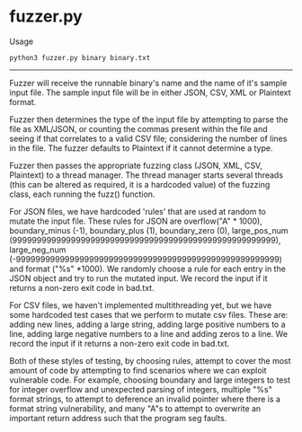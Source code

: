 fuzzer.py
========================
Usage
```
python3 fuzzer.py binary binary.txt
```
------------------------

Fuzzer will receive the runnable binary's name and the name of it's sample input file.
The sample input file will be in either JSON, CSV, XML or Plaintext format.

Fuzzer then determines the type of the input file by attempting to parse the file as XML/JSON,
or counting the commas present within the file and seeing if that correlates to a valid CSV
file; considering the number of lines in the file. The fuzzer defaults to Plaintext if it cannot
determine a type.

Fuzzer then passes the appropriate fuzzing class (JSON, XML, CSV, Plaintext) to a thread manager.
The thread manager starts several threads (this can be altered as required, it is a hardcoded value)
of the fuzzing class, each running the fuzz() function. 

For JSON files, we have hardcoded 'rules' that are used at random to mutate the input file. These rules for
JSON are overflow("A" * 1000), boundary_minus (-1), boundary_plus (1), boundary_zero (0), large_pos_num 
(999999999999999999999999999999999999999999999999999999), large_neg_num (-999999999999999999999999999999999999999999999999999999) 
and format ("%s" *1000). We randomly choose a rule for each entry in the JSON object and try to run the mutated input.
We record the input if it returns a non-zero exit code in bad.txt.

For CSV files, we haven't implemented multithreading yet, but we have some hardcoded test cases that we
perform to mutate csv files. These are: adding new lines, adding a large string, adding large positive
numbers to a line, adding large negative numbers to a line and adding zeros to a line.
We record the input if it returns a non-zero exit code in bad.txt.

Both of these styles of testing, by choosing rules, attempt to cover the most amount of code by attempting to find scenarios where we can exploit vulnerable code. For example, choosing boundary and large integers to test for integer overflow and unexpected parsing of integers, multiple "%s" format strings, to attempt to deference an invalid pointer where there is a format string vulnerability, and many "A"s to attempt to overwrite an important return address such that the program seg faults.
